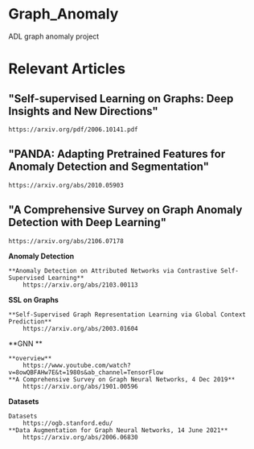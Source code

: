 # Graph_Anomaly

ADL graph anomaly project

# Relevant Articles

"Self-supervised Learning on Graphs: Deep Insights and New Directions"
---

    https://arxiv.org/pdf/2006.10141.pdf

"PANDA: Adapting Pretrained Features for Anomaly Detection and Segmentation"
---

    https://arxiv.org/abs/2010.05903

"A Comprehensive Survey on Graph Anomaly Detection with Deep Learning"
---

    https://arxiv.org/abs/2106.07178


**Anomaly Detection**
```
**Anomaly Detection on Attributed Networks via Contrastive Self-Supervised Learning**
    https://arxiv.org/abs/2103.00113
```
**SSL on Graphs**
```
**Self-Supervised Graph Representation Learning via Global Context Prediction**
    https://arxiv.org/abs/2003.01604
```

**GNN **

```
**overview**
    https://www.youtube.com/watch?v=8owQBFAHw7E&t=1980s&ab_channel=TensorFlow
**A Comprehensive Survey on Graph Neural Networks, 4 Dec 2019**
    https://arxiv.org/abs/1901.00596
```

**Datasets**

```
Datasets
    https://ogb.stanford.edu/
**Data Augmentation for Graph Neural Networks, 14 June 2021**
    https://arxiv.org/abs/2006.06830

```
